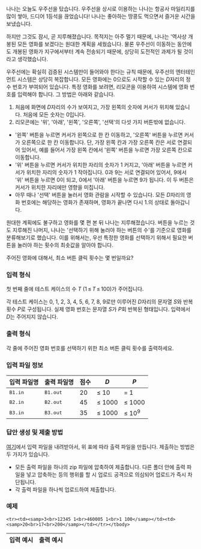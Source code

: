 나나는 오늘도 우주선을 탔습니다. 우주선을 상시로 이용하는 나나는 항공사 마일리지를 많이 쌓아, 드디어 1등석을 끊었습니다! 나나는 좋아하는 땅콩도 먹으면서 즐거운 시간을 보냈습니다.

하지만 그것도 잠시, 곧 지루해졌습니다. 목적지는 아주 멀기 때문에, 나나는 '역사상 개봉된 모든 영화를 보겠다는 원대한 계획을 세웠습니다. 물론 우주선이 이동하는 동안에도 개봉된 영화가 지구에서부터 계속 전송되기 때문에, 상당히 도전적인 과제가 될 것이라고 생각했습니다.

우주선에는 확실히 검증된 시스템만이 들어와야 한다는 규칙 때문에, 우주선의 엔터테인먼트 시스템은 상당히 복잡합니다. 모든 영화에는 0으로도 시작할 수 있는 <span class="tex-span"><i>D</i></span>자리의 정수 번호가 부여되어 있습니다. 특정 영화를 보려면, 리모콘을 이용하여 시스템에 영화 번호를 입력해야 합니다. 그 방법은 아래와 같습니다.

1. 처음에 화면에 <span class="tex-span"><i>D</i></span>자리의 수가 보여지고, 가장 왼쪽의 숫자에 커서가 위치해 있습니다. 처음에 모든 숫자는 0입니다.
2. 리모콘에는 '위', '아래', '왼쪽', '오른쪽', '선택'의 다섯 가지 버튼밖에 없습니다.
 - '왼쪽' 버튼을 누르면 커서가 왼쪽으로 한 칸 이동하고, '오른쪽' 버튼을 누르면 커서가 오른쪽으로 한 칸 이동합니다. 단, 가장 왼쪽 칸과 가장 오른쪽 칸은 서로 연결되어 있어서, 예를 들어서 가장 왼쪽 칸에서 '왼쪽' 버튼을 누르면 가장 오른쪽 칸으로 이동합니다.
 - '위' 버튼을 누르면 커서가 위치한 자리의 숫자가 1 커지고, '아래' 버튼을 누르면 커서가 위치한 자리의 숫자가 1 작아집니다. 0과 9는 서로 연결되어 있어서, 9에서 '위' 버튼을 누르면 0이 되고, 0에서 '아래' 버튼을 누르면 9가 됩니다. 이 두 버튼은 커서가 위치한 자리에만 영향을 미칩니다.
 - 아무 때나 '선택' 버튼을 눌러서 영화 관람을 시작할 수 있습니다. 모든 <span class="tex-span"><i>D</i></span>자리의 영화 번호에는 해당하는 영화가 존재하며, 영화가 끝나면 다시 1.의 상태로 돌아갑니다.

원대한 계획에도 불구하고 영화를 몇 편 본 뒤 나나는 지루해졌습니다. 버튼을 누르는 것도 지루해진 나머지, 나나는 '선택하기 위해 눌러야 하는 버튼의 수'를 기준으로 영화를 분류해보기로 했습니다. 이를 위해서는, 우선 특정한 영화를 선택하기 위해서 필요한 버튼을 눌러야 하는 횟수의 최솟값을 알아야 합니다.

주어진 영화에 대해서, 최소 버튼 클릭 횟수는 몇 번일까요?

### 입력 형식

첫 번째 줄에 테스트 케이스의 수 <span class="tex-span"><i>T</i></span> (<span class="tex-span">1&thinsp;&le;&thinsp;<i>T</i>&thinsp;&le;&thinsp;100</span>)가 주어집니다.

각 테스트 케이스는 0, 1, 2, 3, 4, 5, 6, 7, 8, 9로만 이루어진 <span class="tex-span"><i>D</i></span>자리의 문자열 <span class="tex-span"><i>S</i></span>와 반복 횟수 <span class="tex-span"><i>P</i></span>로 구성됩니다. 실제 영화 번호는 문자열 <span class="tex-span"><i>S</i></span>가 <span class="tex-span"><i>P</i></span>회 반복된 형태입니다. 입력에서 <span class="tex-span"><i>D</i></span>는 주어지지 않습니다.

### 출력 형식

각 줄에 주어진 영화 번호를 선택하기 위한 최소 버튼 클릭 횟수를 출력하세요.

### 입력 파일 정보

<div class="row">
<div class="col-sm-12 col-md-10 col-lg-6">
<div class='table-responsive'>
<table class='table table-bordered'>
<thead>
 <tr>
  <th class="col-sm-3 col-md-3 col-lg-3">입력 파일명</th>
  <th class="col-sm-3 col-md-3 col-lg-3">출력 파일명</th>
  <th class="col-sm-2 col-md-2 col-lg-2">점수</th>
  <th class="col-sm-2 col-md-2 col-lg-2"><span class="tex-span"><i>D</i></span></th>
  <th class="col-sm-2 col-md-2 col-lg-2"><span class="tex-span"><i>P</i></span></th>
 </tr>
</thead>
<tbody>
 <tr>
  <td><samp>B1.in</samp></td>
  <td><samp>B1.out</samp></td>
  <td>20</td>
  <td><span class="tex-span">&le; 10</span></td>
  <td><span class="tex-span">= 1</span></td>
 </tr>
 <tr>
  <td><samp>B2.in</samp></td>
  <td><samp>B2.out</samp></td>
  <td>45</td>
  <td><span class="tex-span">&le; 1000</span></td>
  <td><span class="tex-span">&le; 1000</span></td>
 </tr>
 <tr>
  <td><samp>B3.in</samp></td>
  <td><samp>B3.out</samp></td>
  <td>35</td>
  <td><span class="tex-span">&le; 1000</span></td>
  <td><span class="tex-span">&le; 10<sup class="upper-index">9</sup></span></td>
 </tr>
</tbody>
</table>
</div>
</div>
</div>

### 답안 생성 및 제출 방법

[여기](https://s3.ap-northeast-2.amazonaws.com/oj.uz/old/NANA2_B/b_input.zip)에서 입력 파일을 내려받아서, 위 표에 따라 출력 파일을 만듭니다. 제출하는 방법은 두 가지가 있습니다.

* 모든 출력 파일을 하나의 zip 파일에 압축하여 제출합니다. 다른 폴더 안에 출력 파일을 넣고 압축하는 등의 행위를 할 시 업로드 공격으로 의심되어 업로드가 즉시 차단됩니다.
* 각 출력 파일을 하나씩 업로드하여 제출합니다.

### 예제

<table class="table table-condensed table-bordered " id="examples_table">
	<thead>
		<tr>
			<th class="col-lg-6 col-md-6 col-sm-6">입력 예시</th>
			<th class="col-lg-6 col-md-6 col-sm-6">출력 예시</th>
		</tr>
	</thead>
	<tbody>
	
	<tr><td><samp>3<br>12345 1<br>460005 1<br>1 100</samp></td><td><samp>20<br>17<br>200</samp></td></tr></tbody>
</table>